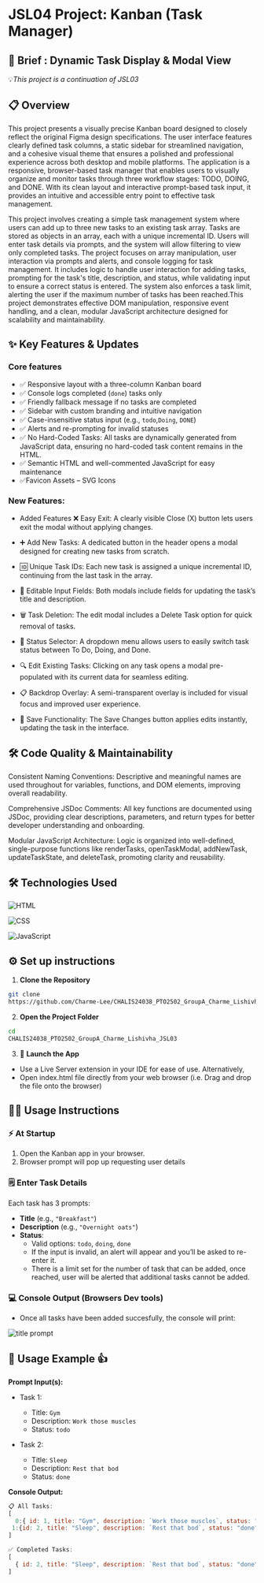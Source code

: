 # JSL04 Project: Kanban (Task Manager)

## 🚀 Brief : Dynamic Task Display & Modal View

💡*This project is a continuation of JSL03*

## 📋 Overview

This project presents a visually precise Kanban board designed to closely reflect the original Figma design specifications. The user interface features clearly defined task columns, a static sidebar for streamlined navigation, and a cohesive visual theme that ensures a polished and professional experience across both desktop and mobile platforms.
The application is a responsive, browser-based task manager that enables users to visually organize and monitor tasks through three workflow stages: TODO, DOING, and DONE. With its clean layout and interactive prompt-based task input, it provides an intuitive and accessible entry point to effective task management.

This project involves creating a simple task management system where users can add up to three new tasks to an existing task array. Tasks are stored as objects in an array, each with a unique incremental ID. Users will enter task details via prompts, and the system will allow filtering to view only completed tasks. The project focuses on array manipulation, user interaction via prompts and alerts, and console logging for task management.
It includes logic to handle user interaction for adding tasks, prompting for the task's title, description, and status, while validating input to ensure a correct status is entered. The system also enforces a task limit, alerting the user if the maximum number of tasks has been reached.This project demonstrates effective DOM manipulation, responsive event handling, and a clean, modular JavaScript architecture designed for scalability and maintainability.

## ✨ Key Features & Updates

### Core features

- ✅ Responsive layout with a three-column Kanban board
- ✅ Console logs completed (`done`) tasks only
- ✅ Friendly fallback message if no tasks are completed
- ✅ Sidebar with custom branding and intuitive navigation
- ✅ Case-insensitive status input (e.g., `todo`,`Doing`, `DONE`)
- ✅ Alerts and re-prompting for invalid statuses
- ✅ No Hard-Coded Tasks: All tasks are dynamically generated from JavaScript data, ensuring no hard-coded task content remains in the HTML.
- ✅ Semantic HTML and well-commented JavaScript for easy maintenance
- ✅Favicon Assets – SVG Icons

### New Features:

- Added Features
  ❌ Easy Exit: A clearly visible Close (X) button lets users exit the modal without applying changes.

- ➕ Add New Tasks: A dedicated button in the header opens a modal designed for creating new tasks from scratch.

- 🆔 Unique Task IDs: Each new task is assigned a unique incremental ID, continuing from the last task in the array.

- 📝 Editable Input Fields: Both modals include fields for updating the task’s title and description.

- 🗑️ Task Deletion: The edit modal includes a Delete Task option for quick removal of tasks.

- 🔽 Status Selector: A dropdown menu allows users to easily switch task status between To Do, Doing, and Done.

- 🔍 Edit Existing Tasks: Clicking on any task opens a modal pre-populated with its current data for seamless editing.

- 📋 Backdrop Overlay: A semi-transparent overlay is included for visual focus and improved user experience.

- 💾 Save Functionality: The Save Changes button applies edits instantly, updating the task in the interface.

## 🛠️ Code Quality & Maintainability

Consistent Naming Conventions: Descriptive and meaningful names are used throughout for variables, functions, and DOM elements, improving overall readability.

Comprehensive JSDoc Comments: All key functions are documented using JSDoc, providing clear descriptions, parameters, and return types for better developer understanding and onboarding.

Modular JavaScript Architecture: Logic is organized into well-defined, single-purpose functions like renderTasks, openTaskModal, addNewTask, updateTaskState, and deleteTask, promoting clarity and reusability.

## 🛠️ Technologies Used

![HTML](https://img.shields.io/badge/HTML5-E34F26?logo=html5&logoColor=white)

![CSS](https://img.shields.io/badge/CSS3-1572B6?logo=css3&logoColor=white)

![JavaScript](https://img.shields.io/badge/JavaScript-ES6+-F7DF1E?logo=javascript&logoColor=black)

## ⚙️ Set up instructions

1. **Clone the Repository**

```bash
git clone
https://github.com/Charme-Lee/CHALIS24038_PTO2502_GroupA_Charme_Lishivha_JSL03.git
```

2. **Open the Project Folder**

```bash
cd
CHALIS24038_PTO2502_GroupA_Charme_Lishivha_JSL03
```

3. 🚀 **Launch the App**

- Use a Live Server extension in your IDE for ease of use.
  Alternatively,
- Open index.html file directly from your web browser (i.e. Drag and drop the file onto the browser)

## 🧑‍💻 Usage Instructions

### ⚡ At Startup

1. Open the Kanban app in your browser.
2. Browser prompt will pop up requesting user details

### 🗒️ Enter Task Details

Each task has 3 prompts:

- **Title** (e.g., `"Breakfast"`)
- **Description** (e.g., `"Overnight oats"`)
- **Status**:
  - Valid options: `todo`, `doing`, `done`
  - If the input is invalid, an alert will appear and you’ll be asked to re-enter it.
  - There is a limit set for the number of task that can be added, once reached, user will be alerted that additional tasks cannot be added.

### 💻 Console Output (Browsers Dev tools)

- Once all tasks have been added succesfully, the console will print:

![title prompt](./explainer-images/consolelog.png)

## 📖 Usage Example 👍

**Prompt Input(s):**

- Task 1:

  - Title: `Gym`
  - Description: `Work those muscles`
  - Status: `todo`

- Task 2:
  - Title: `Sleep`
  - Description: `Rest that bod`
  - Status: `done`

**Console Output:**

```js
📋 All Tasks:
[
  0:{ id: 1, title: "Gym", description: `Work those muscles`, status: "todo"},
 1:{id: 2, title: "Sleep", description: `Rest that bod`, status: "done"}
]

✅ Completed Tasks:
[
  { id: 2, title: "Sleep", description: `Rest that bod`, status: "done"}
]

```
